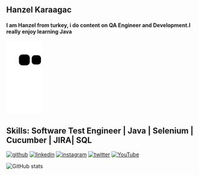 ## Hanzel Karaagac
#### I am Hanzel from turkey, i do content on QA Engineer and Development.I really enjoy learning Java
![QA Engineer and Development](https://raw.githubusercontent.com/ghosharnab00/ghosharnab00/output/github-contribution-grid-snake.svg)


## Skills: Software Test Engineer | Java | Selenium | Cucumber | JIRA| SQL



[<img src='https://cdn.jsdelivr.net/npm/simple-icons@3.0.1/icons/github.svg' alt='github' height='40'>](https://github.com/hanzelkaraagac)  [<img src='https://cdn.jsdelivr.net/npm/simple-icons@3.0.1/icons/linkedin.svg' alt='linkedin' height='40'>](https://www.linkedin.com/in/hanzelkaraagac/)  [<img src='https://cdn.jsdelivr.net/npm/simple-icons@3.0.1/icons/instagram.svg' alt='instagram' height='40'>](https://www.instagram.com/hanzelkaraagac/)  [<img src='https://cdn.jsdelivr.net/npm/simple-icons@3.0.1/icons/twitter.svg' alt='twitter' height='40'>](https://twitter.com/hanzelkaraagac)
[<img src='https://cdn.jsdelivr.net/npm/simple-icons@3.0.1/icons/youtube.svg' alt='YouTube' height='40'>](https://www.youtube.com/channel/https://www.youtube.com/channel/UCvxTMbiT8pKHezH_aiEsERw)  


![GitHub stats](https://github-readme-stats.vercel.app/api?username=hanzelkaraagac&show_icons=true)  

